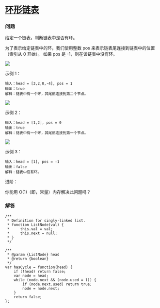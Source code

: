 # [环形链表](https://leetcode-cn.com/problems/linked-list-cycle)

### 问题

给定一个链表，判断链表中是否有环。

为了表示给定链表中的环，我们使用整数 pos 来表示链表尾连接到链表中的位置（索引从 0 开始）。 如果 pos 是 -1，则在该链表中没有环。

<img src="https://assets.leetcode-cn.com/aliyun-lc-upload/uploads/2018/12/07/circularlinkedlist.png" width="auto" />

示例 1：

```
输入：head = [3,2,0,-4], pos = 1
输出：true
解释：链表中有一个环，其尾部连接到第二个节点。
```

<img src="https://assets.leetcode-cn.com/aliyun-lc-upload/uploads/2018/12/07/circularlinkedlist_test2.png" width="auto" />

示例 2：

```
输入：head = [1,2], pos = 0
输出：true
解释：链表中有一个环，其尾部连接到第一个节点。
```

<img src="https://assets.leetcode-cn.com/aliyun-lc-upload/uploads/2018/12/07/circularlinkedlist_test3.png" width="auto" />

示例 3：

```
输入：head = [1], pos = -1
输出：false
解释：链表中没有环。
```
进阶：

你能用 O(1)（即，常量）内存解决此问题吗？

### 解答

```
/**
 * Definition for singly-linked list.
 * function ListNode(val) {
 *     this.val = val;
 *     this.next = null;
 * }
 */

/**
 * @param {ListNode} head
 * @return {boolean}
 */
var hasCycle = function(head) {
    if (!head) return false;
    var node = head;
    while (node.next && (node.used = 1)) {
        if (node.next.used) return true;
        node = node.next;
    }
    return false;
};
```